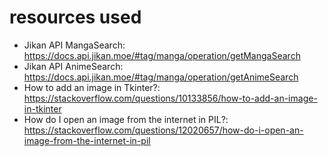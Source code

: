 # resources used
- Jikan API MangaSearch: https://docs.api.jikan.moe/#tag/manga/operation/getMangaSearch
- Jikan API AnimeSearch: https://docs.api.jikan.moe/#tag/manga/operation/getAnimeSearch
- How to add an image in Tkinter?: https://stackoverflow.com/questions/10133856/how-to-add-an-image-in-tkinter
- How do I open an image from the internet in PIL?: https://stackoverflow.com/questions/12020657/how-do-i-open-an-image-from-the-internet-in-pil
 